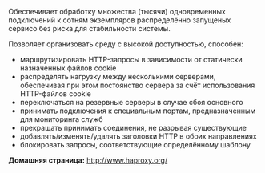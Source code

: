 Обеспечивает обработку множества (тысячи) одновременных подключений к сотням
экземпляров распределённо запущеных сервисо без риска для стабильности системы.

Позволяет организовать среду с высокой доступностью, способен:
- маршрутизировать HTTP-запросы в зависимости от статически назначенных файлов cookie
- распределять нагрузку между несколькими серверами, обеспечивая при этом
  постоянство сервера за счёт использования HTTP-файлов cookie
- переключаться на резервные серверы в случае сбоя основного
- принимать подключения к специальным портам, предназначенным для мониторинга служб
- прекращать принимать соединения, не разрывая существующие
- добавлять/изменять/удалять заголовки HTTP в обоих направлениях
- блокировать запросы, соответствующие определённому шаблону

**Домашняя страница:** <http://www.haproxy.org/>

